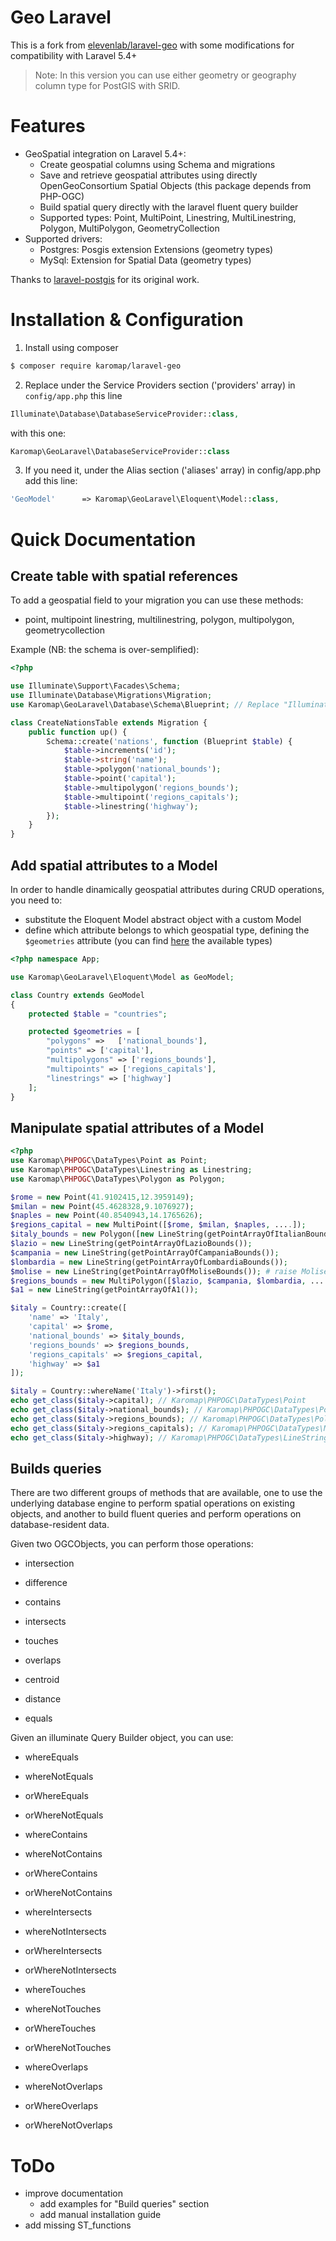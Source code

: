 # Geo Laravel
This is a fork from [elevenlab/laravel-geo](https://github.com/eleven-lab/laravel-geo) with some modifications for compatibility with Laravel 5.4+

> Note: In this version you can use either geometry or geography column type for PostGIS with SRID.



# Features
- GeoSpatial integration on Laravel 5.4+:
    - Create geospatial columns using Schema and migrations
    - Save and retrieve geospatial attributes using directly OpenGeoConsortium Spatial Objects (this package depends from PHP-OGC)
    - Build spatial query directly with the laravel fluent query builder
    - Supported types: Point, MultiPoint, Linestring, MultiLinestring, Polygon, MultiPolygon, GeometryCollection
- Supported drivers:
    - Postgres: Posgis extension Extensions (geometry types)
    - MySql: Extension for Spatial Data (geometry types)

Thanks to [laravel-postgis](https://github.com/njbarrett/laravel-postgis) for its original work.



# Installation & Configuration

1) Install using composer

```bash
$ composer require karomap/laravel-geo
```

2) Replace under the Service Providers section ('providers' array) in `config/app.php` this line

```php
Illuminate\Database\DatabaseServiceProvider::class,
```

with this one:

```php
Karomap\GeoLaravel\DatabaseServiceProvider::class
```

3) If you need it, under the Alias section ('aliases' array) in config/app.php add this line:

```php
'GeoModel'      => Karomap\GeoLaravel\Eloquent\Model::class,
```



# Quick Documentation

## Create table with spatial references
To add a geospatial field to your migration you can use these methods:
- point, multipoint linestring, multilinestring, polygon, multipolygon, geometrycollection

Example (NB: the schema is over-semplified):
```php
<?php

use Illuminate\Support\Facades\Schema;
use Illuminate\Database\Migrations\Migration;
use Karomap\GeoLaravel\Database\Schema\Blueprint; // Replace "Illuminate\Database\Schema\Blueprint"

class CreateNationsTable extends Migration {
    public function up() {
        Schema::create('nations', function (Blueprint $table) {
            $table->increments('id');
            $table->string('name');
            $table->polygon('national_bounds');
            $table->point('capital');
            $table->multipolygon('regions_bounds');
            $table->multipoint('regions_capitals');
            $table->linestring('highway');
        });
    }
}
```

## Add spatial attributes to a Model
In order to handle dinamically geospatial attributes during CRUD operations, you need to:
- substitute the Eloquent Model abstract object with a custom Model
- define which attribute belongs to which geospatial type, defining the `$geometries` attribute (you can find [here](https://github.com/karomap/laravel-geo/blob/master/src/Eloquent/Model.php#L15-L21) the available types)

```php
<?php namespace App;

use Karomap\GeoLaravel\Eloquent\Model as GeoModel;

class Country extends GeoModel
{
    protected $table = "countries";

    protected $geometries = [
        "polygons" =>   ['national_bounds'],
        "points" => ['capital'],
        "multipolygons" => ['regions_bounds'],
        "multipoints" => ['regions_capitals'],
        "linestrings" => ['highway']
    ];
}
```

## Manipulate spatial attributes of a Model

```php
<?php
use Karomap\PHPOGC\DataTypes\Point as Point;
use Karomap\PHPOGC\DataTypes\Linestring as Linestring;
use Karomap\PHPOGC\DataTypes\Polygon as Polygon;

$rome = new Point(41.9102415,12.3959149);
$milan = new Point(45.4628328,9.1076927);
$naples = new Point(40.8540943,14.1765626);
$regions_capital = new MultiPoint([$rome, $milan, $naples, ....]);
$italy_bounds = new Polygon([new LineString(getPointArrayOfItalianBounds())]);
$lazio = new LineString(getPointArrayOfLazioBounds());
$campania = new LineString(getPointArrayOfCampaniaBounds());
$lombardia = new LineString(getPointArrayOfLombardiaBounds());
$molise = new LineString(getPointArrayOfMoliseBounds()); # raise MoliseNotFoundException
$regions_bounds = new MultiPolygon([$lazio, $campania, $lombardia, ....]);
$a1 = new LineString(getPointArrayOfA1());

$italy = Country::create([
    'name' => 'Italy',
    'capital' => $rome,
    'national_bounds' => $italy_bounds,
    'regions_bounds' => $regions_bounds,
    'regions_capitals' => $regions_capital,
    'highway' => $a1
]);

$italy = Country::whereName('Italy')->first();
echo get_class($italy->capital); // Karomap\PHPOGC\DataTypes\Point
echo get_class($italy->national_bounds); // Karomap\PHPOGC\DataTypes\Polygon
echo get_class($italy->regions_bounds); // Karomap\PHPOGC\DataTypes\Polygon
echo get_class($italy->regions_capitals); // Karomap\PHPOGC\DataTypes\MultiPoint
echo get_class($italy->highway); // Karomap\PHPOGC\DataTypes\LineString
```

## Builds queries

There are two different groups of methods that are available, one to use the underlying database engine to perform spatial operations on existing objects, and another to build fluent queries and perform operations on database-resident data.

Given two OGCObjects, you can perform those operations:

- intersection

- difference

- contains

- intersects

- touches

- overlaps

- centroid

- distance

- equals

Given an illuminate Query Builder object, you can use:

- whereEquals

- whereNotEquals

- orWhereEquals

- orWhereNotEquals

- whereContains

- whereNotContains

- orWhereContains

- orWhereNotContains

- whereIntersects

- whereNotIntersects

- orWhereIntersects

- orWhereNotIntersects

- whereTouches

- whereNotTouches

- orWhereTouches

- orWhereNotTouches

- whereOverlaps

- whereNotOverlaps

- orWhereOverlaps

- orWhereNotOverlaps


# ToDo
- improve documentation
    - add examples for "Build queries" section
    - add manual installation guide
- add missing ST_functions
